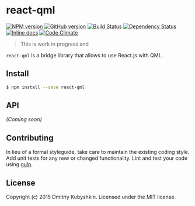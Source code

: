 # react-qml
[![NPM version](https://badge.fury.io/js/react-qml.svg)](https://npmjs.org/package/react-qml)
[![GitHub version][git-tag-image]][project-url]
[![Build Status][travis-image]][travis-url]
[![Dependency Status][daviddm-url]][daviddm-image]
[![Inline docs][doc-image]][doc-url]
[![Code Climate][climate-image]][climate-url]

> This is work in progress and 

`react-qml` is a bridge library that allows to use React.js with QML.


## Install

```bash
$ npm install --save react-qml
```


## API

_(Coming soon)_


## Contributing

In lieu of a formal styleguide, take care to maintain the existing coding style. Add unit tests for any new or changed functionality. Lint and test your code using [gulp](http://gulpjs.com/).


## License

Copyright (c) 2015 Dmitriy Kubyshkin. Licensed under the MIT license.



[doc-url]: http://inch-ci.org/github/grassator/react-qml
[doc-image]: http://inch-ci.org/github/grassator/react-qml.svg?branch=master
[project-url]: https://github.com/grassator/react-qml
[git-tag-image]: http://img.shields.io/github/tag/grassator/react-qml.svg
[climate-url]: https://codeclimate.com/github/grassator/react-qml
[climate-image]: https://codeclimate.com/github/grassator/react-qml/badges/gpa.svg
[travis-url]: https://travis-ci.org/grassator/react-qml
[travis-image]: https://travis-ci.org/grassator/react-qml.svg?branch=master
[daviddm-url]: https://david-dm.org/grassator/react-qml.svg?theme=shields.io
[daviddm-image]: https://david-dm.org/grassator/react-qml

